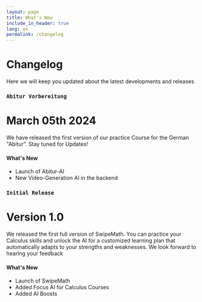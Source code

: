 ```yaml
---
layout: page
title: What's New
include_in_header: true
lang: en
permalink: /changelog
---
```


# Changelog
Here we will keep you updated about the latest developments and releases

### `Abitur Vorbereitung`
# **March 05th 2024**
We have released the first version of our practice Course for the German "Abitur". Stay tuned for Updates!

#### What's New
- Launch of Abitur-AI
- New Video-Generation AI in the backend

### `Initial Release`
# **Version 1.0**
We released the first full version of SwipeMath. You can practice your Calculus skills and unlock the AI for a customized learning plan that automatically adapts to your strengths and weaknesses. We look forward to hearing your feedback

#### What's New
- Launch of SwipeMath
- Added Focus AI for Calculus Courses
- Added AI Boosts

<br>